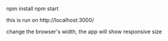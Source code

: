 npm install
npm start

this is run on http://localhost:3000/

change the browser's width, the app will show responsive size

